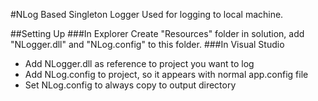 #NLog Based Singleton Logger
Used for logging to local machine.

##Setting Up
###In Explorer
Create "Resources" folder in solution, add "NLogger.dll" and "NLog.config" to this folder.
###In Visual Studio
- Add NLogger.dll as reference to project you want to log
- Add NLog.config to project, so it appears with normal app.config file
- Set NLog.config to always copy to output directory
